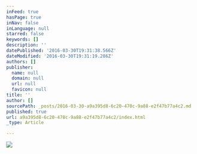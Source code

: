 ```yaml
---
inFeed: true
hasPage: true
inNav: false
inLanguage: null
starred: false
keywords: []
description: ''
datePublished: '2016-03-30T19:31:38.566Z'
dateModified: '2016-03-30T19:31:19.286Z'
authors: []
publisher:
  name: null
  domain: null
  url: null
  favicon: null
title: ''
author: []
sourcePath: _posts/2016-03-30-a9a395d8-6c20-470c-9a88-e2f47b77a4c2.md
published: true
url: a9a395d8-6c20-470c-9a88-e2f47b77a4c2/index.html
_type: Article

---
```

![](https://the-grid-user-content.s3-us-west-2.amazonaws.com/dfc04c2f-d26b-4be5-bc72-340425d7807c.jpg)